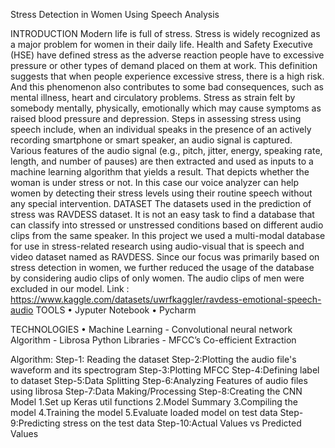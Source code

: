 Stress Detection in Women Using Speech Analysis

INTRODUCTION
             Modern life is full of stress. Stress is widely recognized as a major problem for women in their daily life. Health and Safety Executive (HSE) have defined stress as the adverse reaction people have to excessive pressure or other types of demand placed on them at work. This definition suggests that when people experience excessive stress, there is a high risk. And this phenomenon also contributes to some bad consequences, such as mental illness, heart and circulatory problems. Stress as strain felt by somebody mentally, physically, emotionally which may cause symptoms as raised blood pressure and depression. Steps in assessing stress using speech include, when an individual speaks in the presence of an actively recording smartphone or smart speaker, an audio signal is captured. Various features of the audio signal (e.g., pitch, jitter, energy, speaking rate, length, and number of pauses) are then extracted and used as inputs to a machine learning algorithm that yields a result. That depicts whether the woman is under stress or not. In this case our voice analyzer can help women by detecting their stress levels using their routine speech without any special intervention.
DATASET
The datasets used in the prediction of stress was RAVDESS dataset. It is not an easy task to find a database that can classify into stressed or unstressed conditions based on different audio clips from the same speaker. In this project we used a multi-modal database for use in stress-related research using audio-visual that is speech and video dataset named as RAVDESS. Since our focus was primarily based on stress detection in women, we further reduced the usage of the database by considering audio clips of only women. The audio clips of men were excluded in our model.
Link : https://www.kaggle.com/datasets/uwrfkaggler/ravdess-emotional-speech-audio
TOOLS
•	Jyputer Notebook
•	Pycharm



TECHNOLOGIES
•	Machine Learning 
		- Convolutional neural network Algorithm
		- Librosa Python Libraries
                       - MFCC’s Co-efficient Extraction

Algorithm:
Step-1: Reading the dataset 
Step-2:Plotting the audio file's waveform and its spectrogram
Step-3:Plotting MFCC
Step-4:Defining label to dataset
Step-5:Data Splitting
Step-6:Analyzing Features of audio files using librosa
Step-7:Data Making/Processing
Step-8:Creating the CNN Model
1.Set up Keras util functions
2.Model Summary
3.Compiling the model
4.Training the model
5.Evaluate loaded model on test data
Step-9:Predicting stress on the test data
Step-10:Actual Values vs Predicted Values



	




